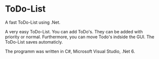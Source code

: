 # ToDo-List
A fast ToDo-List using .Net.

A very easy ToDo-List.
You can add ToDo's. They can be added with priority or normal.
Furthermore, you can move Todo's indside the GUI.
The ToDo-List saves automaticly. 

The programm was written in C#, Microsoft Visual Studio, .Net 6.
